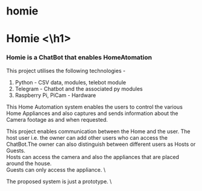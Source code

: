 # homie
<h1> Homie <\h1>

<h3> Homie is a ChatBot that enables HomeAtomation </h3> 

This project utilises the following technologies - 
1. Python - CSV data, modules, telebot module
2. Telegram - Chatbot and the associated py modules
3. Raspberry Pi, PiCam - Hardware 

This Home Automation system enables the users to control the various Home Appliances and also captures and sends information about the Camera footage as and when requested.

This project enables communication between the Home and the user.
The host user i.e. the owner can add other users who can access the ChatBot.The owner can also distinguish between different users as Hosts or Guests. \
Hosts can access the camera and also the appliances that are placed around the house. \
Guests can only access the appliance. \

The proposed system is just a prototype. \
